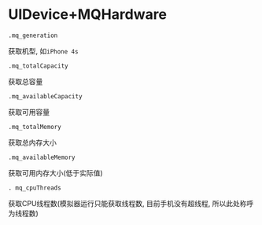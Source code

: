 # UIDevice+MQHardware

```
.mq_generation
```

获取机型, 如`iPhone 4s`

```
.mq_totalCapacity
```

获取总容量

```
.mq_availableCapacity
```

获取可用容量

```
.mq_totalMemory
```

获取总内存大小

```
.mq_availableMemory
```

获取可用内存大小(低于实际值)

```
. mq_cpuThreads
```

获取CPU线程数(模拟器运行只能获取线程数, 目前手机没有超线程, 所以此处称呼为线程数)